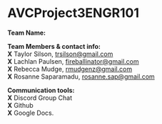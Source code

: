 # AVCProject3ENGR101

**Team Name:**<br />

**Team Members & contact info:**<br />
**X** Taylor Silson, trsilson@gmail.com<br />
**X** Lachlan Paulsen, fireballinator@gmail.com<br />
**X** Rebecca Mudge, rmudgenz@gmail.com<br />
**X** Rosanne Saparamadu, rosanne.sap@gmail.com<br />

**Communication tools:**<br />
**X** Discord Group Chat<br />
**X** Github<br />
**X** Google Docs.<br />
